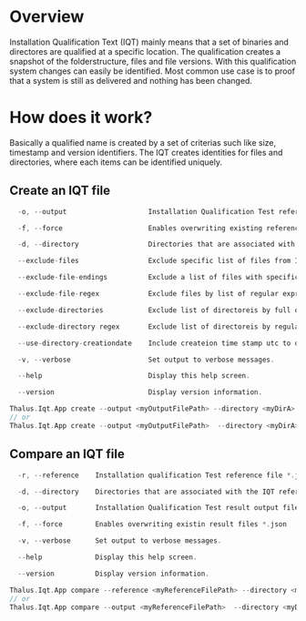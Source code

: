 ﻿# Overview
Installation Qualification Text (IQT) mainly means that a set of binaries and directores are qualified at a specific location. The qualification creates a snapshot of the folderstructure, files and file versions.
With this qualification system changes can easily be identified. Most common use case is to proof that a system is still as delivered and nothing has been changed. 

# How does it work?
Basically a qualified name is created by a set of criterias such like size, timestamp and version identifiers.
The IQT creates identities for files and directories, where each items can be identified uniquely.
## Create an IQT file
```C
  -o, --output                    Installation Qualification Test reference output file *.json

  -f, --force                     Enables overwriting existing reference files *.json

  -d, --directory                 Directories that are associated with the IQT reference file. List of directories to include

  --exclude-files                 Exclude specific list of files from IQT creation with full qualified name

  --exclude-file-endings          Exclude a list of files with specific file endings

  --exclude-file-regex            Exclude files by list of regular expressions

  --exclude-directories           Exclude list of directoreis by full qualified name

  --exclude-directory regex       Exclude list of directoreis by regular expression

  --use-directory-creationdate    Include createion time stamp utc to directory identity

  -v, --verbose                   Set output to verbose messages.

  --help                          Display this help screen.

  --version                       Display version information.

Thalus.Iqt.App create --output <myOutputFilePath> --directory <myDirA> <myDirB>
// or
Thalus.Iqt.App create --output <myOutputFilePath>  --directory <myDirA> <myDirB> --force
```
## Compare an IQT file
```C
  -r, --reference    Installation qualification Test reference file *.json

  -d, --directory    Directories that are associated with the IQT reference file. List of directories to test

  -o, --output       Installation Qualification Test result output file *.json

  -f, --force        Enables overwriting existin result files *.json

  -v, --verbose      Set output to verbose messages.

  --help             Display this help screen.

  --version          Display version information.

Thalus.Iqt.App compare --reference <myReferenceFilePath> --directory <myDirA> <myDirB> --output <myOutputResultFilePath> 
// or
Thalus.Iqt.App compare --output <myReferenceFilePath>  --directory <myDirA> <myDirB> --output <myOutputResultFilePath> --force
```